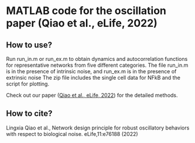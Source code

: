# MATLAB code for the oscillation paper (Qiao et al., eLife, 2022)
## How to use?
Run run_in.m or run_ex.m to obtain dynamics and autocorrelation functions for representative networks from five different categories. 
The file run_in.m is in the presence of intrinsic noise, and run_ex.m is in the presence of extrinsic noise
The zip file includes the single cell data for NFkB and the script for plotting.

Check out our paper ([Qiao et al., eLife, 2022](https://doi.org/10.7554/eLife.76188)) for the detailed methods.

## How to cite?
Lingxia Qiao et al., Network design principle for robust oscillatory behaviors with respect to biological noise. eLife,11:e76188 (2022)
